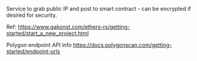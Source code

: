 

Service to grab public IP and post to smart contract - can be encrypted if desired for security.

Ref: https://www.gakonst.com/ethers-rs/getting-started/start_a_new_project.html

Polygon endpoint API info
https://docs.polygonscan.com/getting-started/endpoint-urls
